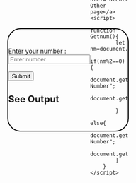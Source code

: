 <!DOCTYPE html>
<html lang="en">
<head>
    <meta charset="UTF-8">
    <meta name="viewport" content="width=device-width, initial-scale=1.0">
    <title>Even and Odd function</title>
</head>
<style>
    .bigbox{
        height: 230px;
        width:270px;
        border: 2px solid black;
        display: flex;
        justify-content: center;
        align-items: center;
        border-radius: 30px;
        
    }
.box{
    border-radius: 30px;
    height: 200px;
    width:240px;
    border:2px solid black;
    background-color:teal;
    display: flex;
    flex-direction: column;
    align-items: center;
}
</style>
<body>
    <div id="color" class="bigbox">
        <div  class="box">
            Enter your number :<input type="text" id="num" placeholder="Enter number"><br><br>
            <input type="button" value="Submit" onclick="Getnum()">
            <h2 id="val">See Output</h2>
        </div>
        
    </div>
    <a href="DtEntry.html">Go Other page</a>
    <script>
        function Getnum(){
            let nm=document.getElementById("num").value;
            if(nm%2==0){
                document.getElementById("val").innerHTML="Even Number";
                document.getElementById("color").style.backgroundColor="yellow";
                
            }
            else{
                document.getElementById("val").innerHTML="Odd Number";
                document.getElementById("color").style.backgroundColor="green";
            }
        }
    </script>
</body>
</html>
